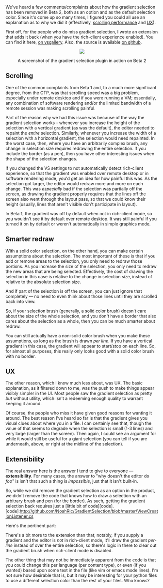 <!-- Title: Gradient selection -->

We've heard a few comments/complaints about how the gradient selection has been removed in Beta 2, both as an option and as the default selection color.  Since it's come up so many times, I figured you could all use an explanation as to why we did it (effectively, [scrolling performance](#scrolling) and [UX](#ux)).

First off, for the people who do miss gradient selection, I wrote an extension that adds it back (when you have the rich-client experience enabled).  You can find it here, [on vsgallery][vsgallery].  Also, the source is available [on github][github].

<div class="image" align="center">
<a href="http://visualstudiogallery.msdn.microsoft.com/en-us/7687f71d-49aa-4cbd-b0ad-6f90c9a64572">
<img src="http://visualstudiogallery.msdn.microsoft.com/en-us/7687f71d-49aa-4cbd-b0ad-6f90c9a64572/image/file/7857" />
</a>
<p>A screenshot of the gradient selection plugin in action on Beta 2</p>
</div>

  [vsgallery]:http://visualstudiogallery.msdn.microsoft.com/en-us/7687f71d-49aa-4cbd-b0ad-6f90c9a64572
  [github]:http://github.com/NoahRic/GradientSelection

<a id="scrolling"></a>
Scrolling
---------

One of the common complaints from Beta 1 and, to a much more significant degree, from the CTP, was that scrolling speed was a big problem, especially under remote desktop and if you were running a VM; essentially, any combination of software rendering and/or the limited bandwidth of a remote session was making scrolling painful.

Part of the reason why we had this issue was because of the way the gradient selection works - whenever you increase the height of the selection with a vertical gradient (as was the default), the editor needed to repaint the *entire* selection.  Similarly, whenever you increase the width of a selection with a horizontal gradient, the selection would need repainted.  In the worst case, then, where you have an arbitrarily complex brush, any change in selection size requires redrawing the entire selection.  If you include the border (as a pen), then you have other interesting issues when the shape of the selection changes.

If you changed the VS settings to not automatically detect rich-client experience, so that the gradient was enabled over remote desktop or in software rendering mode, you'd get an idea for how painful this was.  As the selection got larger, the editor would redraw more and more on each change.  This was *especially* bad if the selection was partially off the screen, as drawing the gradient properly requires that the lines off the screen also went through the layout pass, so that we could know their height (usually, lines that aren't visible don't participate in layout).

In Beta 1, the gradient was off by default when not in rich-client mode, so you wouldn't see it by default over remote desktop.  It was still painful if you turned it on by default or weren't automatically in simple graphics mode.

Smarter redraw
--------------

With a solid color selection, on the other hand, you can make certain assumptions about the selection.  The most important of these is that if you add or remove areas to the selection, you only need to redraw those portions.  As you increase the size of the selection, you only need to redraw the new areas that are being selected.  Effectively, the cost of drawing the selection in this case is relative to the change in selection size, instead of relative to the absolute selection size.

And if part of the selection is off the screen, you can just ignore that completely &mdash; no need to even think about those lines until they are scrolled back into view.

So, if your selection brush (generally, a solid color brush) doesn't care about the size of the whole selection, and you don't have a border that also cares about the selection as a whole, then you can be much smarter about redraw.

You can still actually have a non-solid color brush when you make these assumptions, as long as the brush is drawn *per line*.  If you have a vertical gradient in this case, the gradient will appear to start/stop on each line.  So, for almost all purposes, this really only looks good with a solid color brush with no border.

<a id="ux"></a>
UX
--

The other reason, which I know much less about, was UX.  The basic explanation, as it filtered down to me, was the push to make things appear visibly simpler in the UI.  Most people saw the gradient selection as pretty *but* without utility, which isn't a redeeming enough quality to warrant keeping it around.

Of course, the people who miss it have given good reasons for wanting it around.  The best reason I've heard so far is that the gradient gives you visual clues about where you in a file.  I can certainly see that, though the value of that seems to degrade when the selection is small (1-3 lines) and very large (larger than the screen).  Then again, I could see an argument for while it would still be useful for a giant selection (you can tell if you are underneath, above, or right at the midline of the selection).

Extensibility
-------------

The real answer here is the answer I tend to give to everyone &mdash; **extensibility**.  For many cases, the answer to "why doesn't the editor do *foo*" is isn't that such a thing is *impossible*, just that it isn't built-in.

So, while we did remove the gradient selection as an option in the product, we didn't remove the code that knows how to draw a selection with an arbitrary brush and pen (for the border).  As such, getting the gradient selection back requires just a [little bit of code][code].
  [code]:http://github.com/NoahRic/GradientSelection/blob/master/ViewCreationListener.cs

Here's the pertinent part:
<script src="http://gist.github.com/220306.js"></script>

There's a bit more to the extension than that; notably, if you supply a gradient and the editor is *not* in rich-client mode, it'll draw the gradient *per-line* instead of over the entire selection, so there's logic in there to clear out the gradient brush when rich-client mode is disabled.

The other thing that may not be immediately apparent from the code is that you could change this per language (per content type), or even (if you wanted) based upon some text in the file (like vim or emacs mode lines).  I'm not sure how desirable that is, but it may be interesting for your python files to use a different selection color than the rest of your files.  Who knows?
